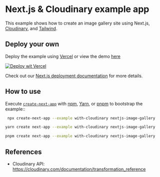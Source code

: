 # Next.js & Cloudinary example app

This example shows how to create an image gallery site using Next.js, [Cloudinary](https://cloudinary.com), and [Tailwind](https://tailwindcss.com).

## Deploy your own

Deploy the example using [Vercel](https://vercel.com?utm_source=github&utm_medium=readme&utm_campaign=next-example) or view the demo [here](https://nextconf-images.vercel.app/)

[![Deploy wit Vercel](https://vercel.com/button)](https://vercel.com/new/clone?repository-url=https://github.com/vercel/next.js/tree/canary/examples/with-cloudinary&project-name=nextjs-image-gallery&repository-name=with-cloudinary&env=NEXT_PUBLIC_CLOUDINARY_CLOUD_NAME,CLOUDINARY_API_KEY,CLOUDINARY_API_SECRET,CLOUDINARY_FOLDER&envDescription=API%20Keys%20from%20Cloudinary%20needed%20to%20run%20this%20application.)

Check out our [Next.js deployment documentation](https://nextjs.org/docs/deployment) for more details.

## How to use

Execute [`create-next-app`](https://github.com/vercel/next.js/tree/canary/packages/create-next-app) with [npm](https://docs.npmjs.com/cli/init), [Yarn](https://yarnpkg.com/lang/en/docs/cli/create/), or [pnpm](https://pnpm.io) to bootstrap the example::

```bash
 npx create-next-app --example with-cloudinary nextjs-image-gallery
```

```bash
yarn create next-app --example with-cloudinary nextjs-image-gallery
```

```bash
pnpm create next-app --example with-cloudinary nextjs-image-gallery
```

## References

- Cloudinary API: https://cloudinary.com/documentation/transformation_reference
